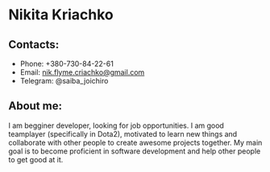 # Nikita Kriachko

## Contacts:
- Phone: +380-730-84-22-61
- Email: nik.flyme.criachko@gmail.com
- Telegram: @saiba_joichiro

## About me:
I am begginer developer, looking for job opportunities. I am good teamplayer (specifically in Dota2), motivated to learn new things and collaborate with other people to create awesome projects together.
My main goal is to become proficient in software development and help other people to get good at it.

